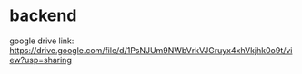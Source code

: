 # backend
google drive link: https://drive.google.com/file/d/1PsNJUm9NWbVrkVJGruyx4xhVkjhk0o9t/view?usp=sharing
